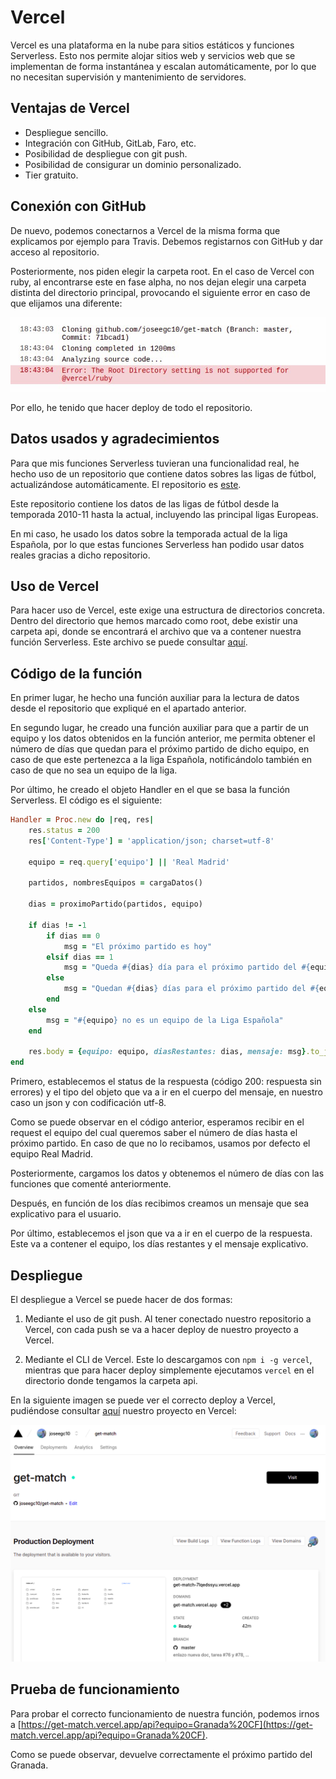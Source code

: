 # Vercel

Vercel es una plataforma en la nube para sitios estáticos y funciones Serverless. Esto nos permite alojar sitios web y servicios web que se implementan de forma instantánea y escalan automáticamente, por lo que no necesitan supervisión y mantenimiento de servidores.

## Ventajas de Vercel

- Despliegue sencillo.
- Integración con GitHub, GitLab, Faro, etc.
- Posibilidad de despliegue con git push.
- Posibilidad de consigurar un dominio personalizado.
- Tier gratuito.

## Conexión con GitHub

De nuevo, podemos conectarnos a Vercel de la misma forma que explicamos por ejemplo para Travis. Debemos registarnos con GitHub y dar acceso al repositorio.

Posteriormente, nos piden elegir la carpeta root. En el caso de Vercel con ruby, al encontrarse este en fase alpha, no nos dejan elegir una carpeta distinta del directorio principal, provocando el siguiente error en caso de que elijamos una diferente:

![error-root](../img/serverless/error.jpg)

Por ello, he tenido que hacer deploy de todo el repositorio.

## Datos usados y agradecimientos

Para que mis funciones Serverless tuvieran una funcionalidad real, he hecho uso de un repositorio que contiene datos sobres las ligas de fútbol, actualizándose automáticamente. El repositorio es [este](https://github.com/openfootball/football.json).

Este repositorio contiene los datos de las ligas de fútbol desde la temporada 2010-11 hasta la actual, incluyendo las principal ligas Europeas.

En mi caso, he usado los datos sobre la temporada actual de la liga Española, por lo que estas funciones Serverless han podido usar datos reales gracias a dicho repositorio.

## Uso de Vercel

Para hacer uso de Vercel, este exige una estructura de directorios concreta. Dentro del directorio que hemos marcado como root, debe existir una carpeta api, donde se encontrará el archivo que va a contener nuestra función Serverless. Este archivo se puede consultar [aquí](../../api/index.rb).

## Código de la función

En primer lugar, he hecho una función auxiliar para la lectura de datos desde el repositorio que expliqué en el apartado anterior.

En segundo lugar, he creado una función auxiliar para que a partir de un equipo y los datos obtenidos en la función anterior, me permita obtener el número de días que quedan para el próximo partido de dicho equipo, en caso de que este pertenezca a la liga Española, notificándolo también en caso de que no sea un equipo de la liga.

Por último, he creado el objeto Handler en el que se basa la función Serverless. El código es el siguiente:

```ruby
Handler = Proc.new do |req, res|
    res.status = 200
    res['Content-Type'] = 'application/json; charset=utf-8'
  
    equipo = req.query['equipo'] || 'Real Madrid'

    partidos, nombresEquipos = cargaDatos()

    dias = proximoPartido(partidos, equipo)

    if dias != -1
        if dias == 0
            msg = "El próximo partido es hoy"
        elsif dias == 1
            msg = "Queda #{dias} día para el próximo partido del #{equipo}"
        else
            msg = "Quedan #{dias} días para el próximo partido del #{equipo}"
        end
    else
        msg = "#{equipo} no es un equipo de la Liga Española"
    end
  
    res.body = {equipo: equipo, diasRestantes: dias, mensaje: msg}.to_json
end
```

Primero, establecemos el status de la respuesta (código 200: respuesta sin errores) y el tipo del objeto que va a ir en el cuerpo del mensaje, en nuestro caso un json y con codificación utf-8.

Como se puede observar en el código anterior, esperamos recibir en el request el equipo del cual queremos saber el número de días hasta el próximo partido. En caso de que no lo recibamos, usamos por defecto el equipo Real Madrid.

Posteriormente, cargamos los datos y obtenemos el número de días con las funciones que comenté anteriormente.

Después, en función de los días recibimos creamos un mensaje que sea explicativo para el usuario.

Por último, establecemos el json que va a ir en el cuerpo de la respuesta. Este va a contener el equipo, los días restantes y el mensaje explicativo.

## Despliegue

El despliegue a Vercel se puede hacer de dos formas:

1. Mediante el uso de git push. Al tener conectado nuestro repositorio a Vercel, con cada push se va a hacer deploy de nuestro proyecto a Vercel.

2. Mediante el CLI de Vercel. Este lo descargamos con `npm i -g vercel`, mientras que para hacer deploy simplemente ejecutamos `vercel` en el directorio donde tengamos la carpeta api.

En la siguiente imagen se puede ver el correcto deploy a Vercel, pudiéndose consultar [aquí](https://vercel.com/joseegc10/get-match) nuestro proyecto en Vercel:

![deploy](../img/serverless/deploy.png)

## Prueba de funcionamiento

Para probar el correcto funcionamiento de nuestra función, podemos irnos a [https://get-match.vercel.app/api?equipo=Granada%20CF](https://get-match.vercel.app/api?equipo=Granada%20CF).

Como se puede observar, devuelve correctamente el próximo partido del Granada.
